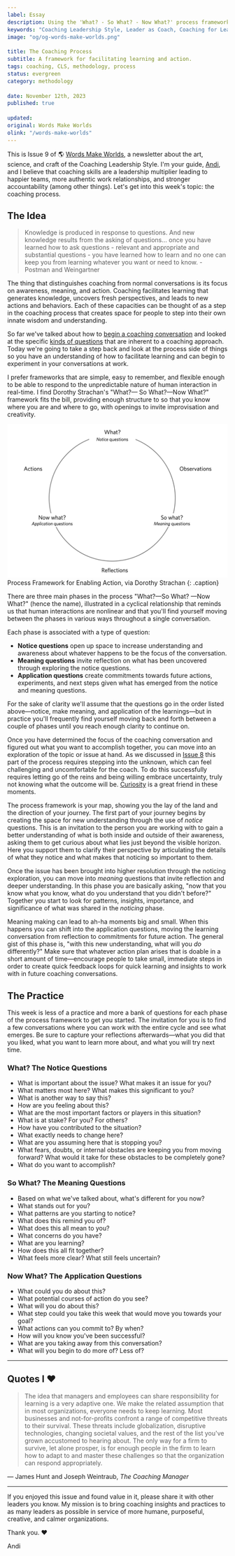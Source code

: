 ```yaml
---
label: Essay
description: Using the 'What? - So What? - Now What?' process framework to guide coaching conversations.
keywords: "Coaching Leadership Style, Leader as Coach, Coaching for Leaders, Manager as Coach"
image: "og/og-words-make-worlds.png"

title: The Coaching Process
subtitle: A framework for facilitating learning and action.
tags: coaching, CLS, methodology, process
status: evergreen
category: methodology

date: November 12th, 2023
published: true

updated:
original: Words Make Worlds
olink: "/words-make-worlds"
---
```


This is Issue 9 of 🌎 [Words Make Worlds](https://methodandmatter.com/words-make-worlds), a newsletter about the art, science, and craft of the Coaching Leadership Style. I'm your guide, [Andi](https://methodandmatter.com/about/), and I believe that coaching skills are a leadership multiplier leading to happier teams, more authentic work relationships, and stronger accountability (among other things). Let's get into this week's topic: the coaching process.

## The Idea
> Knowledge is produced in response to questions. And new knowledge results from the asking of questions… once you have learned how to ask questions - relevant and appropriate and substantial questions - you have learned how to learn and no one can keep you from learning whatever you want or need to know. - Postman and Weingartner

The thing that distinguishes coaching from normal conversations is its focus on awareness, meaning, and action. Coaching facilitates learning that generates knowledge, uncovers fresh perspectives, and leads to new actions and behaviors. Each of these capacities can be thought of as a step in the coaching process that creates space for people to step into their own innate wisdom and understanding.

So far we've talked about how to [begin a coaching conversation](https://methodandmatter.com/words-make-worlds/007/) and looked at the specific [kinds of questions](https://methodandmatter.com/words-make-worlds/008/) that are inherent to a coaching approach. Today we're going to take a step back and look at the process side of things so you have an understanding of how to facilitate learning and can begin to experiment in your conversations at work.

I prefer frameworks that are simple, easy to remember, and flexible enough to be able to respond to the unpredictable nature of human interaction in real-time. I find Dorothy Strachan's "What?&mdash; So What?&mdash;Now What?" framework fits the bill, providing enough structure to so that you know where you are and where to go, with openings to invite improvisation and creativity.

![the process framework](images/wmw/process-framework.png)
Process Framework for Enabling Action, via Dorothy Strachan
{: .caption}

There are three main phases in the process "What?&mdash;So What? &mdash;Now What?" (hence the name), illustrated in a cyclical relationship that reminds us that human interactions are nonlinear and that you'll find yourself moving between the phases in various ways throughout a single conversation.  

Each phase is associated with a type of question:

- **Notice questions** open up space to increase understanding and awareness about whatever happens to be the focus of the conversation.
- **Meaning questions** invite reflection on what has been uncovered through exploring the notice questions.
- **Application questions** create commitments towards future actions, experiments, and next steps given what has emerged from the notice and meaning questions.

For the sake of clarity we'll assume that the questions go in the order listed above&mdash;notice, make meaning, and application of the learnings&mdash;but in practice you'll frequently find yourself moving back and forth between a couple of phases until you reach enough clarity to continue on.

Once you have determined the focus of the coaching conversation and figured out what you want to accomplish together, you can move into an exploration of the topic or issue at hand. As we discussed in [Issue 8](https://methodandmatter.com/words-make-worlds/008/) this part of the process requires stepping into the unknown, which can feel challenging and uncomfortable for the coach. To do this successfully  requires letting go of the reins and being willing embrace uncertainty, truly not knowing what the outcome will be. [Curiosity](https://methodandmatter.com/words-make-worlds/006/) is a great friend in these moments.

The process framework is your map, showing you the lay of the land and the direction of your journey. The first part of your journey begins by creating the space for new understanding through the use of _notice_ questions. This is an invitation to the person you are working with to gain a better understanding of what is both inside and outside of their awareness, asking them to get curious about what lies just beyond the visible horizon. Here you support them to clarify their perspective by articulating the details of what they notice and what makes that noticing so important to them.

Once the issue has been brought into higher resolution through the noticing exploration, you can move into _meaning_ questions that invite reflection and deeper understanding. In this phase you are basically asking, "now that you know what you know, what do you understand that you didn't before?" Together you start to look for patterns, insights, importance, and significance of what was shared in the _noticing_ phase.

Meaning making can lead to ah-ha moments big and small. When this happens you can shift into the application questions, moving the learning conversation from reflection to commitments for future action. The general gist of this phase is, "with this new understanding, what will you _do_ differently?" Make sure that whatever action plan arises that is doable in a short amount of time&mdash;encourage people to take small, immediate steps in order to create quick feedback loops for quick learning and insights to work with in future coaching conversations.  


## The Practice
This week is less of a practice and more a bank of questions for each phase of the process framework to get you started. The invitation for you is to find a few conversations where you can work with the entire cycle and see what emerges. Be sure to capture your reflections afterwards&mdash;what you did that you liked, what you want to learn more about, and what you will try next time.

### What? The Notice Questions

- What is important about the issue? What makes it an issue for you?
- What matters most here? What makes this significant to you?
- What is another way to say this?
- How are you feeling about this?
- What are the most important factors or players in this situation?
- What is at stake? For you? For others?
- How have you contributed to the situation?
- What exactly needs to change here?
- What are you assuming here that is stopping you?
- What fears, doubts, or internal obstacles are keeping you from moving forward? What would it take for these obstacles to be completely gone?
- What do you want to accomplish?

### So What? The Meaning Questions

- Based on what we've talked about, what's different for you now?
- What stands out for you?
- What patterns are you starting to notice?
- What does this remind you of?
- What does this all mean to you?
- What concerns do you have?
- What are you learning?
- How does this all fit together?
- What feels more clear? What still feels uncertain?

### Now What? The Application Questions

- What could you do about this?
- What potential courses of action do you see?
- What will you do about this?
- What step could you take this week that would move you towards your goal?
- What actions can you commit to? By when?
- How will you know you've been successful?
- What are you taking away from this conversation?
- What will you begin to do more of? Less of?

---

## Quotes I ❤️
> The idea that managers and employees can share responsibility for learning is a very adaptive one. We make the related assumption that in most organizations, everyone needs to keep learning. Most businesses and not-for-profits confront a range of competitive threats to their survival. These threats include globalization, disruptive technologies, changing societal values, and the rest of the list you've grown accustomed to hearing about. The only way for a firm to survive, let alone prosper, is for enough people in the firm to learn how to adapt to and master these challenges so that the organization can respond appropriately.

&mdash; James Hunt and Joseph Weintraub, _The Coaching Manager_

---

If you enjoyed this issue and found value in it, please share it with other leaders you know. My mission is to bring coaching insights and practices to as many leaders as possible in service of more humane, purposeful, creative, and calmer organizations.

Thank you. ❤️

Andi